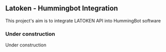 


## Latoken - Hummingbot Integration

This project's aim is to integrate LATOKEN API into HummingBot software

### Under construction
Under construction